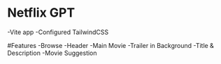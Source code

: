 # Netflix GPT

-Vite app
-Configured TailwindCSS

#Features
-Browse
-Header
-Main Movie
-Trailer in Background
-Title & Description
-Movie Suggestion
